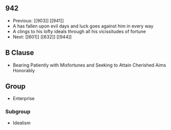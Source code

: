 ## 942
- Previous: [[903]] [[941]] 
- A has fallen upon evil days and luck goes against him in every way
- A clings to his lofty ideals through all his vicissitudes of fortune
- Next: [[601]] [[632]] [[944]] 

## B Clause
- Bearing Patiently with Misfortunes and Seeking to Attain Cherished Aims Honorably

## Group
- Enterprise

### Subgroup
- Idealism

